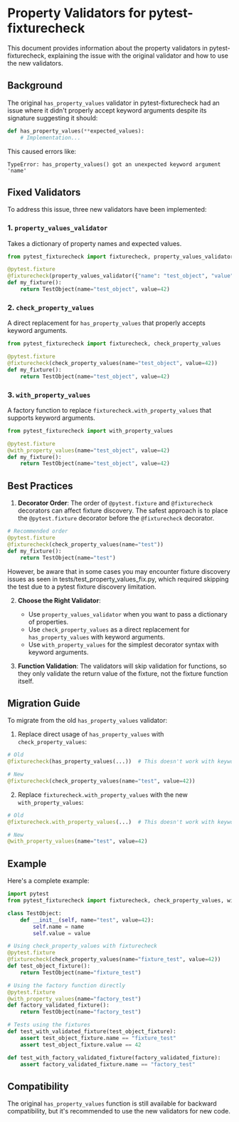 # Property Validators for pytest-fixturecheck

This document provides information about the property validators in pytest-fixturecheck, explaining the issue with the original validator and how to use the new validators.

## Background

The original `has_property_values` validator in pytest-fixturecheck had an issue where it didn't properly accept keyword arguments despite its signature suggesting it should:

```python
def has_property_values(**expected_values):
    # Implementation...
```

This caused errors like:

```
TypeError: has_property_values() got an unexpected keyword argument 'name'
```

## Fixed Validators

To address this issue, three new validators have been implemented:

### 1. `property_values_validator`

Takes a dictionary of property names and expected values.

```python
from pytest_fixturecheck import fixturecheck, property_values_validator

@pytest.fixture
@fixturecheck(property_values_validator({"name": "test_object", "value": 42}))
def my_fixture():
    return TestObject(name="test_object", value=42)
```

### 2. `check_property_values`

A direct replacement for `has_property_values` that properly accepts keyword arguments.

```python
from pytest_fixturecheck import fixturecheck, check_property_values

@pytest.fixture
@fixturecheck(check_property_values(name="test_object", value=42))
def my_fixture():
    return TestObject(name="test_object", value=42)
```

### 3. `with_property_values`

A factory function to replace `fixturecheck.with_property_values` that supports keyword arguments.

```python
from pytest_fixturecheck import with_property_values

@pytest.fixture
@with_property_values(name="test_object", value=42)
def my_fixture():
    return TestObject(name="test_object", value=42)
```

## Best Practices

1. **Decorator Order**: The order of `@pytest.fixture` and `@fixturecheck` decorators can affect fixture discovery. The safest approach is to place the `@pytest.fixture` decorator before the `@fixturecheck` decorator.

```python
# Recommended order
@pytest.fixture
@fixturecheck(check_property_values(name="test"))
def my_fixture():
    return TestObject(name="test")
```

However, be aware that in some cases you may encounter fixture discovery issues as seen in tests/test_property_values_fix.py, which required skipping the test due to a pytest fixture discovery limitation.

2. **Choose the Right Validator**:
   - Use `property_values_validator` when you want to pass a dictionary of properties.
   - Use `check_property_values` as a direct replacement for `has_property_values` with keyword arguments.
   - Use `with_property_values` for the simplest decorator syntax with keyword arguments.

3. **Function Validation**: The validators will skip validation for functions, so they only validate the return value of the fixture, not the fixture function itself.

## Migration Guide

To migrate from the old `has_property_values` validator:

1. Replace direct usage of `has_property_values` with `check_property_values`:

```python
# Old
@fixturecheck(has_property_values(...))  # This doesn't work with keyword args

# New
@fixturecheck(check_property_values(name="test", value=42))
```

2. Replace `fixturecheck.with_property_values` with the new `with_property_values`:

```python
# Old
@fixturecheck.with_property_values(...)  # This doesn't work with keyword args

# New
@with_property_values(name="test", value=42)
```

## Example

Here's a complete example:

```python
import pytest
from pytest_fixturecheck import fixturecheck, check_property_values, with_property_values

class TestObject:
    def __init__(self, name="test", value=42):
        self.name = name
        self.value = value

# Using check_property_values with fixturecheck
@pytest.fixture
@fixturecheck(check_property_values(name="fixture_test", value=42))
def test_object_fixture():
    return TestObject(name="fixture_test")

# Using the factory function directly
@pytest.fixture
@with_property_values(name="factory_test")
def factory_validated_fixture():
    return TestObject(name="factory_test")

# Tests using the fixtures
def test_with_validated_fixture(test_object_fixture):
    assert test_object_fixture.name == "fixture_test"
    assert test_object_fixture.value == 42

def test_with_factory_validated_fixture(factory_validated_fixture):
    assert factory_validated_fixture.name == "factory_test"
```

## Compatibility

The original `has_property_values` function is still available for backward compatibility, but it's recommended to use the new validators for new code. 